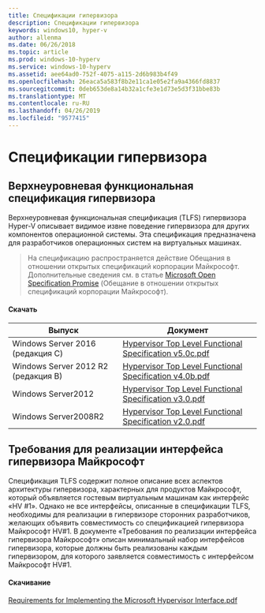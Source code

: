 ```yaml
---
title: Спецификации гипервизора
description: Спецификации гипервизора
keywords: windows10, hyper-v
author: allenma
ms.date: 06/26/2018
ms.topic: article
ms.prod: windows-10-hyperv
ms.service: windows-10-hyperv
ms.assetid: aee64ad0-752f-4075-a115-2d6b983b4f49
ms.openlocfilehash: 26eaca5a583f8b2e11ca1e05e2fa9a4366fd8837
ms.sourcegitcommit: 0deb653de8a14b32a1cfe3e1d73e5d3f31bbe83b
ms.translationtype: MT
ms.contentlocale: ru-RU
ms.lasthandoff: 04/26/2019
ms.locfileid: "9577415"
---
```

# <a name="hypervisor-specifications"></a>Спецификации гипервизора

## <a name="hypervisor-top-level-functional-specification"></a>Верхнеуровневая функциональная спецификация гипервизора

Верхнеуровневая функциональная спецификация (TLFS) гипервизора Hyper-V описывает видимое извне поведение гипервизора для других компонентов операционной системы. Эта спецификация предназначена для разработчиков операционных систем на виртуальных машинах.
  
> На спецификацию распространяется действие Обещания в отношении открытых спецификаций корпорации Майкрософт.  Дополнительные сведения см. в статье [Microsoft Open Specification Promise](https://msdn.microsoft.com/en-us/openspecifications) (Обещание в отношении открытых спецификаций корпорации Майкрософт).  

#### <a name="download"></a>Скачать
Выпуск | Документ
--- | ---
Windows Server 2016 (редакция С) | [Hypervisor Top Level Functional Specification v5.0c.pdf](https://github.com/MicrosoftDocs/Virtualization-Documentation/raw/live/tlfs/Hypervisor%20Top%20Level%20Functional%20Specification%20v5.0C.pdf)
Windows Server 2012 R2 (редакция B) | [Hypervisor Top Level Functional Specification v4.0b.pdf](https://github.com/Microsoft/Virtualization-Documentation/raw/master/tlfs/Hypervisor%20Top%20Level%20Functional%20Specification%20v4.0b.pdf)
Windows Server2012 | [Hypervisor Top Level Functional Specification v3.0.pdf](https://github.com/Microsoft/Virtualization-Documentation/raw/master/tlfs/Hypervisor%20Top%20Level%20Functional%20Specification%20v3.0.pdf)
Windows Server2008R2 | [Hypervisor Top Level Functional Specification v2.0.pdf](https://github.com/Microsoft/Virtualization-Documentation/raw/master/tlfs/Hypervisor%20Top%20Level%20Functional%20Specification%20v2.0.pdf)

## <a name="requirements-for-implementing-the-microsoft-hypervisor-interface"></a>Требования для реализации интерфейса гипервизора Майкрософт

Спецификация TLFS содержит полное описание всех аспектов архитектуры гипервизора, характерных для продуктов Майкрософт, который объявляется гостевым виртуальным машинам как интерфейс «HV #1».  Однако не все интерфейсы, описанные в спецификации TLFS, необходимы для реализации в гипервизоре сторонних разработчиков, желающих объявить совместимость со спецификацией гипервизора Майкрософт HV#1. В документе «Требования по реализации интерфейса гипервизора Майкрософт» описан минимальный набор интерфейсов гипервизора, которые должны быть реализованы каждым гипервизором, для которого заявляется совместимость с интерфейсом Майкрософт HV#1.

#### <a name="download"></a>Скачивание

[Requirements for Implementing the Microsoft Hypervisor Interface.pdf](https://github.com/Microsoft/Virtualization-Documentation/raw/master/tlfs/Requirements%20for%20Implementing%20the%20Microsoft%20Hypervisor%20Interface.pdf)
